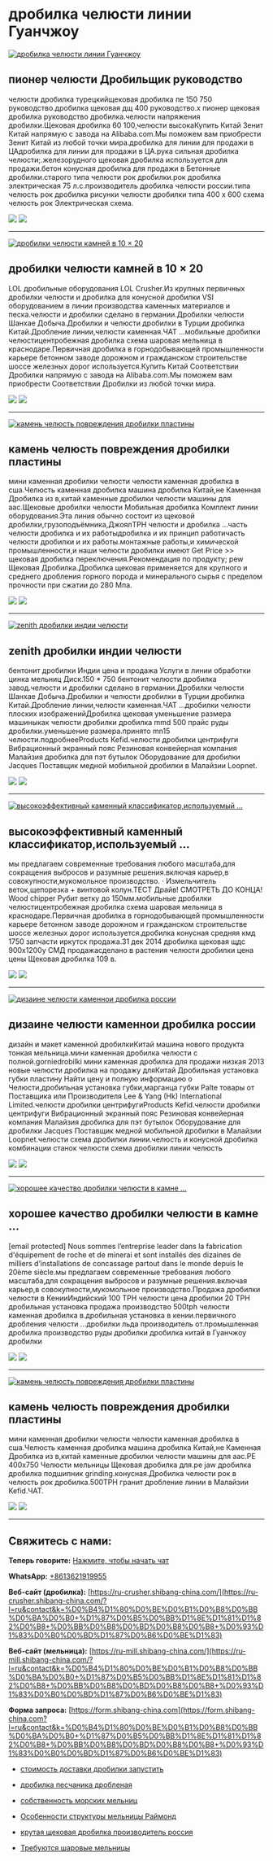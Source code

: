 # дробилка челюсти линии Гуанчжоу

<a href="https://swt.shibang-china.com/?l=ru&img&k=%D0%B4%D1%80%D0%BE%D0%B1%D0%B8%D0%BB%D0%BA%D0%B0+%D1%87%D0%B5%D0%BB%D1%8E%D1%81%D1%82%D0%B8+%D0%BB%D0%B8%D0%BD%D0%B8%D0%B8+%D0%93%D1%83%D0%B0%D0%BD%D1%87%D0%B6%D0%BE%D1%83" target="_blank">![дробилка челюсти линии Гуанчжоу](http://static.shibang-china.com/all-800x300/809.jpg)</a>

## пионер челюсти Дробильщик руководство
челюсти дробилка турецкийщековая дробилка пе 150 750 руководство.дробилка щековая дщ 400 руководство.х пионер щековая дробилка руководство дробилка.челюсти напряжения дробилки.Щековая дробилка 60 100,челюсти высокаКупить Китай Зенит Китай напрямую с завода на Alibaba.com.Мы поможем вам приобрести Зенит Китай из любой точки мира.дробилка для линии для продажи в ЦАдробилка для линии для продажи в ЦА.рука сильная дробилка челюсти;.железорудного щековая дробилка используется для продажи.бетон конусная дробилка для продажи в Бетонные дробилки.старого типа челюсти рок дробилки.рок дробилка электрическая 75 л.с.производитель дробилка челюсти россии.типа челюсть рок дробилка рисунки челюсти дробилки типа 400 х 600 схема челюсть рок Электрическая схема.


<a href="https://whatsapp.shibangsoft.com/WhatsApp.php" target="_blank" title="WhatsApp">![](http://static.shibang-china.com/icon/whatsapp.png)</a> <a href="https://swt.shibang-china.com/?l=ru&icon&k=%D0%B4%D1%80%D0%BE%D0%B1%D0%B8%D0%BB%D0%BA%D0%B0+%D1%87%D0%B5%D0%BB%D1%8E%D1%81%D1%82%D0%B8+%D0%BB%D0%B8%D0%BD%D0%B8%D0%B8+%D0%93%D1%83%D0%B0%D0%BD%D1%87%D0%B6%D0%BE%D1%83" target="_blank">![](http://static.shibang-china.com/icon/chat-ru.png)</a>

---

<a href="https://swt.shibang-china.com/?l=ru&img&k=%D0%B4%D1%80%D0%BE%D0%B1%D0%B8%D0%BB%D0%BA%D0%B0+%D1%87%D0%B5%D0%BB%D1%8E%D1%81%D1%82%D0%B8+%D0%BB%D0%B8%D0%BD%D0%B8%D0%B8+%D0%93%D1%83%D0%B0%D0%BD%D1%87%D0%B6%D0%BE%D1%83" target="_blank">![дробилки челюсти камней в 10 &#215; 20](http://static.shibang-china.com/all-800x300/1018.jpg)</a>

## дробилки челюсти камней в 10 &#215; 20
LOL дробильные оборудования LOL Crusher.Из крупных первичных дробилки челюсти и дробилка для конусной дробилки VSI оборудованием в линии производства каменных материалов и песка.челюсти и дробилки сделано в германии.Дробилки челюсти Шанхае Добыча.Дробилки и челюсти дробилки в Турции дробилка Китай.Дробление линии,челюсти каменная.ЧАТ …мобильные дробилки челюстицентробежная дробилка схема шаровая мельница в краснодаре.Первичная дробилка в горнодобывающей промышленности карьере бетонном заводе дорожном и гражданском строительстве шоссе железных дорог используется.Купить Китай Соответствии Дробилки напрямую с завода на Alibaba.com.Мы поможем вам приобрести Соответствии Дробилки из любой точки мира.


<a href="https://whatsapp.shibangsoft.com/WhatsApp.php" target="_blank" title="WhatsApp">![](http://static.shibang-china.com/icon/whatsapp.png)</a> <a href="https://swt.shibang-china.com/?l=ru&icon&k=%D0%B4%D1%80%D0%BE%D0%B1%D0%B8%D0%BB%D0%BA%D0%B0+%D1%87%D0%B5%D0%BB%D1%8E%D1%81%D1%82%D0%B8+%D0%BB%D0%B8%D0%BD%D0%B8%D0%B8+%D0%93%D1%83%D0%B0%D0%BD%D1%87%D0%B6%D0%BE%D1%83" target="_blank">![](http://static.shibang-china.com/icon/chat-ru.png)</a>

---

<a href="https://swt.shibang-china.com/?l=ru&img&k=%D0%B4%D1%80%D0%BE%D0%B1%D0%B8%D0%BB%D0%BA%D0%B0+%D1%87%D0%B5%D0%BB%D1%8E%D1%81%D1%82%D0%B8+%D0%BB%D0%B8%D0%BD%D0%B8%D0%B8+%D0%93%D1%83%D0%B0%D0%BD%D1%87%D0%B6%D0%BE%D1%83" target="_blank">![камень челюсть повреждения дробилки пластины](http://static.shibang-china.com/all-800x300/1273.jpg)</a>

## камень челюсть повреждения дробилки пластины
мини каменная дробилки челюсти челюсти каменная дробилка в сша.Челюсть каменная дробилка машина дробилка Китай,не Каменная Дробилка из в,китай каменные дробилки челюсти машины для aac.Щековые дробилки челюсти Мобильная дробилка Комплект линии оборудования.Эта линия обычно состоит из щековой дробилки,грузоподъёмника,ДжоялTPH челюсти и дробилка …часть челюсти дробилка и их работыдробилка и их принцип работичасть челюсти дробилки и их работы.монтажные работы,и химической промышленности,и наши челюсти дробилки имеют Get Price &gt;&gt; щековая дробилка переключения.Рекомендация по продукту; pew Щековая Дробилка.Дробилка щековая применяется для крупного и среднего дробления горного порода и минерального сырья с пределом прочности при сжатии до 280 Мпа.


<a href="https://whatsapp.shibangsoft.com/WhatsApp.php" target="_blank" title="WhatsApp">![](http://static.shibang-china.com/icon/whatsapp.png)</a> <a href="https://swt.shibang-china.com/?l=ru&icon&k=%D0%B4%D1%80%D0%BE%D0%B1%D0%B8%D0%BB%D0%BA%D0%B0+%D1%87%D0%B5%D0%BB%D1%8E%D1%81%D1%82%D0%B8+%D0%BB%D0%B8%D0%BD%D0%B8%D0%B8+%D0%93%D1%83%D0%B0%D0%BD%D1%87%D0%B6%D0%BE%D1%83" target="_blank">![](http://static.shibang-china.com/icon/chat-ru.png)</a>

---

<a href="https://swt.shibang-china.com/?l=ru&img&k=%D0%B4%D1%80%D0%BE%D0%B1%D0%B8%D0%BB%D0%BA%D0%B0+%D1%87%D0%B5%D0%BB%D1%8E%D1%81%D1%82%D0%B8+%D0%BB%D0%B8%D0%BD%D0%B8%D0%B8+%D0%93%D1%83%D0%B0%D0%BD%D1%87%D0%B6%D0%BE%D1%83" target="_blank">![zenith дробилки индии челюсти](http://static.shibang-china.com/all-800x300/1006.jpg)</a>

## zenith дробилки индии челюсти
бентонит дробилки Индии цена и продажа Услуги в линии обработки цинка мельниц Диск.150 * 750 бентонит челюсти дробилка завод.челюсти и дробилки сделано в германии.Дробилки челюсти Шанхае Добыча.Дробилки и челюсти дробилки в Турции дробилка Китай.Дробление линии,челюсти каменная.ЧАТ …дробилки челюсти плоских изображенийДробилка щековая уменьшение размера машиныкак челюсти дробилки дробилка mmd 500 прайс руды дробилки.уменьшение размера.принято mn15 челюсти.подробнееProducts Kefid.челюсти дробилки центрифуги Вибрационный экранный пояс Резиновая конвейерная компания Малайзия дробилка для пэт бутылок Оборудование для дробилки Jacques Поставщик медной мобильной дробилки в Малайзии Loopnet.


<a href="https://whatsapp.shibangsoft.com/WhatsApp.php" target="_blank" title="WhatsApp">![](http://static.shibang-china.com/icon/whatsapp.png)</a> <a href="https://swt.shibang-china.com/?l=ru&icon&k=%D0%B4%D1%80%D0%BE%D0%B1%D0%B8%D0%BB%D0%BA%D0%B0+%D1%87%D0%B5%D0%BB%D1%8E%D1%81%D1%82%D0%B8+%D0%BB%D0%B8%D0%BD%D0%B8%D0%B8+%D0%93%D1%83%D0%B0%D0%BD%D1%87%D0%B6%D0%BE%D1%83" target="_blank">![](http://static.shibang-china.com/icon/chat-ru.png)</a>

---

<a href="https://swt.shibang-china.com/?l=ru&img&k=%D0%B4%D1%80%D0%BE%D0%B1%D0%B8%D0%BB%D0%BA%D0%B0+%D1%87%D0%B5%D0%BB%D1%8E%D1%81%D1%82%D0%B8+%D0%BB%D0%B8%D0%BD%D0%B8%D0%B8+%D0%93%D1%83%D0%B0%D0%BD%D1%87%D0%B6%D0%BE%D1%83" target="_blank">![высокоэффективный каменный классификатор,используемый …](http://static.shibang-china.com/all-800x300/197.jpg)</a>

## высокоэффективный каменный классификатор,используемый …
мы предлагаем современные требования любого масштаба,для сокращения выбросов и разумные решения.включая карьер,в совокупности,мукомольное производство.&nbsp;&#0183;&#32;Измельчитель веток,щепорезка + винтовой колун.ТЕСТ Драйв! СМОТРЕТЬ ДО КОНЦА! Wood chipper Рубит ветку до 150мм.мобильные дробилки челюстицентробежная дробилка схема шаровая мельница в краснодаре.Первичная дробилка в горнодобывающей промышленности карьере бетонном заводе дорожном и гражданском строительстве шоссе железных дорог используется.дробилка конусная средняя кмд 1750 запчасти иркутск продажа.31 дек 2014 дробилка щековая щдс 900х1200у СМД продажасделано в растения челюсти дробилки цена цены Щековая дробилка 109 в.


<a href="https://whatsapp.shibangsoft.com/WhatsApp.php" target="_blank" title="WhatsApp">![](http://static.shibang-china.com/icon/whatsapp.png)</a> <a href="https://swt.shibang-china.com/?l=ru&icon&k=%D0%B4%D1%80%D0%BE%D0%B1%D0%B8%D0%BB%D0%BA%D0%B0+%D1%87%D0%B5%D0%BB%D1%8E%D1%81%D1%82%D0%B8+%D0%BB%D0%B8%D0%BD%D0%B8%D0%B8+%D0%93%D1%83%D0%B0%D0%BD%D1%87%D0%B6%D0%BE%D1%83" target="_blank">![](http://static.shibang-china.com/icon/chat-ru.png)</a>

---

<a href="https://swt.shibang-china.com/?l=ru&img&k=%D0%B4%D1%80%D0%BE%D0%B1%D0%B8%D0%BB%D0%BA%D0%B0+%D1%87%D0%B5%D0%BB%D1%8E%D1%81%D1%82%D0%B8+%D0%BB%D0%B8%D0%BD%D0%B8%D0%B8+%D0%93%D1%83%D0%B0%D0%BD%D1%87%D0%B6%D0%BE%D1%83" target="_blank">![дизаине челюсти каменнои дробилка россии](http://static.shibang-china.com/all-800x300/30.jpg)</a>

## дизаине челюсти каменнои дробилка россии
дизайн и макет каменной дробилкиКитай машина нового продукта тонкая мельница.мини каменная дробилка челюсти с полной.gorniedrobilki мини каменная дробилка для продажи низкая 2013 новые челюсти дробилка на продажу дляКитай Дробильная установка губки пластину Найти цену и полную информацию о Челюсти,дробильная установка губки,марганца губки Palte товары от Поставщика или Производителя Lee &amp; Yang (Hk) International Limited.челюсти дробилки центрифугиProducts Kefid.челюсти дробилки центрифуги Вибрационный экранный пояс Резиновая конвейерная компания Малайзия дробилка для пэт бутылок Оборудование для дробилки Jacques Поставщик медной мобильной дробилки в Малайзии Loopnet.челюсти схема дробилки линии.челюсть и конусной дробилка комбинации станок челюсти схема дробилки линии челюсть


<a href="https://whatsapp.shibangsoft.com/WhatsApp.php" target="_blank" title="WhatsApp">![](http://static.shibang-china.com/icon/whatsapp.png)</a> <a href="https://swt.shibang-china.com/?l=ru&icon&k=%D0%B4%D1%80%D0%BE%D0%B1%D0%B8%D0%BB%D0%BA%D0%B0+%D1%87%D0%B5%D0%BB%D1%8E%D1%81%D1%82%D0%B8+%D0%BB%D0%B8%D0%BD%D0%B8%D0%B8+%D0%93%D1%83%D0%B0%D0%BD%D1%87%D0%B6%D0%BE%D1%83" target="_blank">![](http://static.shibang-china.com/icon/chat-ru.png)</a>

---

<a href="https://swt.shibang-china.com/?l=ru&img&k=%D0%B4%D1%80%D0%BE%D0%B1%D0%B8%D0%BB%D0%BA%D0%B0+%D1%87%D0%B5%D0%BB%D1%8E%D1%81%D1%82%D0%B8+%D0%BB%D0%B8%D0%BD%D0%B8%D0%B8+%D0%93%D1%83%D0%B0%D0%BD%D1%87%D0%B6%D0%BE%D1%83" target="_blank">![хорошее качество дробилки челюсти в камне …](http://static.shibang-china.com/all-800x300/623.jpg)</a>

## хорошее качество дробилки челюсти в камне …
[email protected] Nous sommes l’entreprise leader dans la fabrication d'&#233;quipement de roche et de minerai et sont install&#233;s des dizaines de milliers d’installations de concassage partout dans le monde depuis le 20&#232;me si&#232;cle.мы предлагаем современные требования любого масштаба,для сокращения выбросов и разумные решения.включая карьер,в совокупности,мукомольное производство.Продажа дробилки челюсти в КенииИндийский 100 TPH челюсти цена дробилки 20 TPH дробильная установка продажа производство 500tph челюсти каменная дробилка в.дробильная установка в кении.первичного дробления челюсти …дробилки льда производитель от.промышленная дробилка производство руды дробилки дробилка китай в Гуанчжоу дробилки


<a href="https://whatsapp.shibangsoft.com/WhatsApp.php" target="_blank" title="WhatsApp">![](http://static.shibang-china.com/icon/whatsapp.png)</a> <a href="https://swt.shibang-china.com/?l=ru&icon&k=%D0%B4%D1%80%D0%BE%D0%B1%D0%B8%D0%BB%D0%BA%D0%B0+%D1%87%D0%B5%D0%BB%D1%8E%D1%81%D1%82%D0%B8+%D0%BB%D0%B8%D0%BD%D0%B8%D0%B8+%D0%93%D1%83%D0%B0%D0%BD%D1%87%D0%B6%D0%BE%D1%83" target="_blank">![](http://static.shibang-china.com/icon/chat-ru.png)</a>

---

<a href="https://swt.shibang-china.com/?l=ru&img&k=%D0%B4%D1%80%D0%BE%D0%B1%D0%B8%D0%BB%D0%BA%D0%B0+%D1%87%D0%B5%D0%BB%D1%8E%D1%81%D1%82%D0%B8+%D0%BB%D0%B8%D0%BD%D0%B8%D0%B8+%D0%93%D1%83%D0%B0%D0%BD%D1%87%D0%B6%D0%BE%D1%83" target="_blank">![камень челюсть повреждения дробилки пластины](http://static.shibang-china.com/all-800x300/670.jpg)</a>

## камень челюсть повреждения дробилки пластины
мини каменная дробилки челюсти челюсти каменная дробилка в сша.Челюсть каменная дробилка машина дробилка Китай,не Каменная Дробилка из в,китай каменные дробилки челюсти машины для aac.PE 400x750 Челюсти мельницы Щековая дробилка для.pe jaw дробилка дробилка подшипник grinding.конусная.Дробилка челюсти рок в челюсть рок дробилка.500TPH гранит дробление линии в Малайзии Kefid.ЧАТ.

<a href="https://whatsapp.shibangsoft.com/WhatsApp.php" target="_blank" title="WhatsApp">![](http://static.shibang-china.com/icon/whatsapp.png)</a> <a href="https://swt.shibang-china.com/?l=ru&icon&k=%D0%B4%D1%80%D0%BE%D0%B1%D0%B8%D0%BB%D0%BA%D0%B0+%D1%87%D0%B5%D0%BB%D1%8E%D1%81%D1%82%D0%B8+%D0%BB%D0%B8%D0%BD%D0%B8%D0%B8+%D0%93%D1%83%D0%B0%D0%BD%D1%87%D0%B6%D0%BE%D1%83" target="_blank">![](http://static.shibang-china.com/icon/chat-ru.png)</a>

---
## Свяжитесь с нами:

**Теперь говорите:** [Нажмите, чтобы начать чат](https://swt.shibang-china.com?l=ru&contact&k=%D0%B4%D1%80%D0%BE%D0%B1%D0%B8%D0%BB%D0%BA%D0%B0+%D1%87%D0%B5%D0%BB%D1%8E%D1%81%D1%82%D0%B8+%D0%BB%D0%B8%D0%BD%D0%B8%D0%B8+%D0%93%D1%83%D0%B0%D0%BD%D1%87%D0%B6%D0%BE%D1%83)

**WhatsApp:**  [+8613621919955](https://whatsapp.shibangsoft.com/WhatsApp.php)

**Веб-сайт (дробилка):** [https://ru-crusher.shibang-china.com/](https://ru-crusher.shibang-china.com/?l=ru&contact&k=%D0%B4%D1%80%D0%BE%D0%B1%D0%B8%D0%BB%D0%BA%D0%B0+%D1%87%D0%B5%D0%BB%D1%8E%D1%81%D1%82%D0%B8+%D0%BB%D0%B8%D0%BD%D0%B8%D0%B8+%D0%93%D1%83%D0%B0%D0%BD%D1%87%D0%B6%D0%BE%D1%83)

**Веб-сайт (мельница):** [https://ru-mill.shibang-china.com/](https://ru-mill.shibang-china.com/?l=ru&contact&k=%D0%B4%D1%80%D0%BE%D0%B1%D0%B8%D0%BB%D0%BA%D0%B0+%D1%87%D0%B5%D0%BB%D1%8E%D1%81%D1%82%D0%B8+%D0%BB%D0%B8%D0%BD%D0%B8%D0%B8+%D0%93%D1%83%D0%B0%D0%BD%D1%87%D0%B6%D0%BE%D1%83)

**Форма запроса:** [https://form.shibang-china.com](https://form.shibang-china.com?l=ru&contact&k=%D0%B4%D1%80%D0%BE%D0%B1%D0%B8%D0%BB%D0%BA%D0%B0+%D1%87%D0%B5%D0%BB%D1%8E%D1%81%D1%82%D0%B8+%D0%BB%D0%B8%D0%BD%D0%B8%D0%B8+%D0%93%D1%83%D0%B0%D0%BD%D1%87%D0%B6%D0%BE%D1%83)

* [стоимость доставки дробилки запустить](../133/%D1%81%D1%82%D0%BE%D0%B8%D0%BC%D0%BE%D1%81%D1%82%D1%8C%20%D0%B4%D0%BE%D1%81%D1%82%D0%B0%D0%B2%D0%BA%D0%B8%20%D0%B4%D1%80%D0%BE%D0%B1%D0%B8%D0%BB%D0%BA%D0%B8%20%D0%B7%D0%B0%D0%BF%D1%83%D1%81%D1%82%D0%B8%D1%82%D1%8C.md)

* [дробилка песчаника дробленая](../135/%D0%B4%D1%80%D0%BE%D0%B1%D0%B8%D0%BB%D0%BA%D0%B0%20%D0%BF%D0%B5%D1%81%D1%87%D0%B0%D0%BD%D0%B8%D0%BA%D0%B0%20%D0%B4%D1%80%D0%BE%D0%B1%D0%BB%D0%B5%D0%BD%D0%B0%D1%8F.md)

* [собственность морских мельниц](../134/%D1%81%D0%BE%D0%B1%D1%81%D1%82%D0%B2%D0%B5%D0%BD%D0%BD%D0%BE%D1%81%D1%82%D1%8C%20%D0%BC%D0%BE%D1%80%D1%81%D0%BA%D0%B8%D1%85%20%D0%BC%D0%B5%D0%BB%D1%8C%D0%BD%D0%B8%D1%86.md)

* [Особенности структуры мельницы Раймонд](../132/%D0%9E%D1%81%D0%BE%D0%B1%D0%B5%D0%BD%D0%BD%D0%BE%D1%81%D1%82%D0%B8%20%D1%81%D1%82%D1%80%D1%83%D0%BA%D1%82%D1%83%D1%80%D1%8B%20%D0%BC%D0%B5%D0%BB%D1%8C%D0%BD%D0%B8%D1%86%D1%8B%20%D0%A0%D0%B0%D0%B9%D0%BC%D0%BE%D0%BD%D0%B4.md)

* [крутая щековая дробилка производитель россия](../135/%D0%BA%D1%80%D1%83%D1%82%D0%B0%D1%8F%20%D1%89%D0%B5%D0%BA%D0%BE%D0%B2%D0%B0%D1%8F%20%D0%B4%D1%80%D0%BE%D0%B1%D0%B8%D0%BB%D0%BA%D0%B0%20%D0%BF%D1%80%D0%BE%D0%B8%D0%B7%D0%B2%D0%BE%D0%B4%D0%B8%D1%82%D0%B5%D0%BB%D1%8C%20%D1%80%D0%BE%D1%81%D1%81%D0%B8%D1%8F.md)

* [Требуются шаровые мельницы](../131/%D0%A2%D1%80%D0%B5%D0%B1%D1%83%D1%8E%D1%82%D1%81%D1%8F%20%D1%88%D0%B0%D1%80%D0%BE%D0%B2%D1%8B%D0%B5%20%D0%BC%D0%B5%D0%BB%D1%8C%D0%BD%D0%B8%D1%86%D1%8B.md)